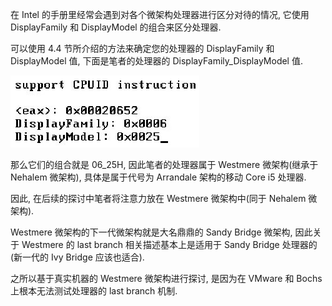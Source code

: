 在 Intel 的手册里经常会遇到对各个微架构处理器进行区分对待的情况, 它使用 DisplayFamily 和 DisplayModel 的组合来区分处理器.

可以使用 4.4 节所介绍的方法来确定您的处理器的 DisplayFamily 和 DisplayModel 值, 下面是笔者的处理器的 DisplayFamily\_DisplayModel 值.

![config](./images/1.jpg)

那么它们的组合就是 06_25H, 因此笔者的处理器属于 Westmere 微架构(继承于 Nehalem 微架构), 具体是属于代号为 Arrandale 架构的移动 Core i5 处理器.

因此, 在后续的探讨中笔者将注意力放在 Westmere 微架构中(同于 Nehalem 微架构).

Westmere 微架构的下一代微架构就是大名鼎鼎的 Sandy Bridge 微架构, 因此关于 Westmere 的 last branch 相关描述基本上是适用于 Sandy Bridge 处理器的(新一代的 Ivy Bridge 应该也适合).

之所以基于真实机器的 Westmere 微架构进行探讨, 是因为在 VMware 和 Bochs 上根本无法测试处理器的 last branch 机制.